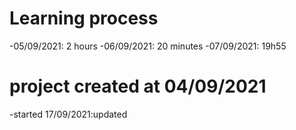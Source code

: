 # Learning process

-05/09/2021: 2 hours
-06/09/2021: 20 minutes
-07/09/2021: 19h55

# project created at 04/09/2021

-started 17/09/2021:updated
